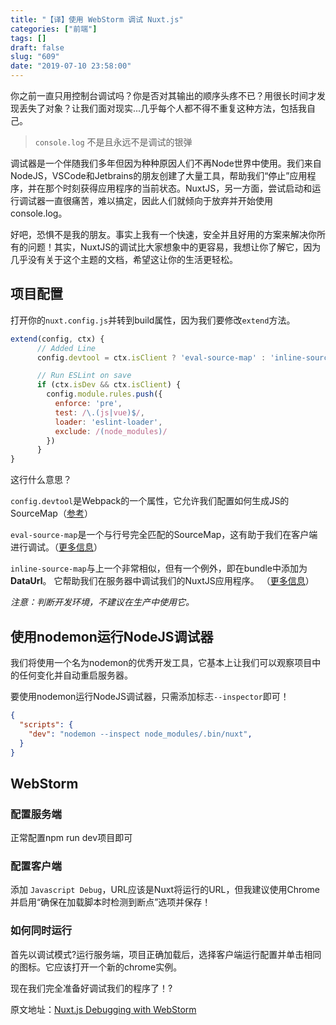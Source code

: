 ```yaml
---
title: "【译】使用 WebStorm 调试 Nuxt.js"
categories: ["前端"]
tags: []
draft: false
slug: "609"
date: "2019-07-10 23:58:00"
---
```


你之前一直只用控制台调试吗？你是否对其输出的顺序头疼不已？用很长时间才发现丢失了对象？让我们面对现实...几乎每个人都不得不重复这种方法，包括我自己。

> `console.log` 不是且永远不是调试的银弹

调试器是一个伴随我们多年但因为种种原因人们不再Node世界中使用。我们来自NodeJS，VSCode和Jetbrains的朋友创建了大量工具，帮助我们“停止”应用程序，并在那个时刻获得应用程序的当前状态。NuxtJS，另一方面，尝试启动和运行调试器一直很痛苦，难以搞定，因此人们就倾向于放弃并开始使用console.log。

好吧，恐惧不是我的朋友。事实上我有一个快速，安全并且好用的方案来解决你所有的问题！其实，NuxtJS的调试比大家想象中的更容易，我想让你了解它，因为几乎没有关于这个主题的文档，希望这让你的生活更轻松。

## 项目配置
打开你的`nuxt.config.js`并转到build属性，因为我们要修改`extend`方法。

```js
extend(config, ctx) {
      // Added Line
      config.devtool = ctx.isClient ? 'eval-source-map' : 'inline-source-map'

      // Run ESLint on save
      if (ctx.isDev && ctx.isClient) {
        config.module.rules.push({
          enforce: 'pre',
          test: /\.(js|vue)$/,
          loader: 'eslint-loader',
          exclude: /(node_modules)/
        })
      }
}
```

这行什么意思？

`config.devtool`是Webpack的一个属性，它允许我们配置如何生成JS的SourceMap（[参考][1]）

`eval-source-map`是一个与行号完全匹配的SourceMap，这有助于我们在客户端进行调试。（[更多信息][2]）

`inline-source-map`与上一个非常相似，但有一个例外，即在bundle中添加为**DataUrl**。 它帮助我们在服务器中调试我们的NuxtJS应用程序。 （[更多信息][3]）

*注意：判断开发环境，不建议在生产中使用它。*

## 使用nodemon运行NodeJS调试器
我们将使用一个名为nodemon的优秀开发工具，它基本上让我们可以观察项目中的任何变化并自动重启服务器。

要使用nodemon运行NodeJS调试器，只需添加标志`--inspector`即可！

```json
{
  "scripts": {
    "dev": "nodemon --inspect node_modules/.bin/nuxt",
  }
}
```

## WebStorm

### 配置服务端
正常配置npm run dev项目即可

### 配置客户端
添加 `Javascript Debug`，URL应该是Nuxt将运行的URL，但我建议使用Chrome并启用“确保在加载脚本时检测到断点”选项并保存！

### 如何同时运行
首先以调试模式?运行服务端，项目正确加载后，选择客户端运行配置并单击相同的图标。它应该打开一个新的chrome实例。

现在我们完全准备好调试我们的程序了！?

原文地址：[Nuxt.js Debugging with WebStorm][4]


  [1]: https://webpack.js.org/configuration/devtool/
  [2]: https://webpack.js.org/configuration/devtool/#development
  [3]: https://webpack.js.org/configuration/devtool/#special-cases
  [4]: https://medium.com/@fernalvarez/nuxt-js-debugging-for-webstorm-9b4ef5415a5
